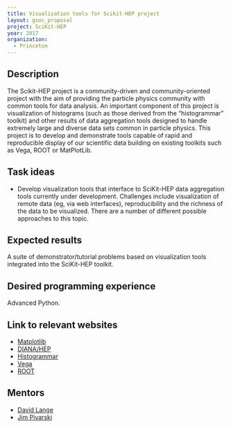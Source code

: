 ```yaml
---
title: Visualization tools for Scikit-HEP project
layout: gsoc_proposal
project: SciKit-HEP
year: 2017
organization:
  - Princeton
---
```


## Description

The Scikit-HEP project is a community-driven and community-oriented project with
the aim of providing the particle physics community with common tools for data
analysis. An important component of this project is visualization of histograms
(such as those derived from the “histogrammar” toolkit) and other results of
data aggregation tools designed to handle extremely large and diverse data sets
common in particle physics. This project is to develop and demonstrate tools
capable of rapid and reproducible display of our scientific data building on
existing toolkits such as Vega, ROOT or MatPlotLib.

## Task ideas

- Develop visualization tools that interface to SciKit-HEP data aggregation
  tools currently under development. Challenges include visualization of remote
  data (eg, via web interfaces), reproducibility and the richness of the data to
  be visualized. There are a number of different possible approaches to this
  topic.

## Expected results

A suite of demonstrator/tutorial problems based on visualization tools
integrated into the SciKit-HEP toolkit.

## Desired programming experience

Advanced Python.

## Link to relevant websites

- [Matplotlib](http://matplotlib.org)
- [DIANA/HEP](http://diana-hep.org)
- [Histogrammar](https://github.com/histogrammar)
- [Vega](https://vega.github.io/vega/)
- [ROOT](https://root.cern.ch)

## Mentors

- [David Lange](mailto:david.lange@princeton.edu)
- [Jim Pivarski](mailto:pivarski@princeton.edu)
